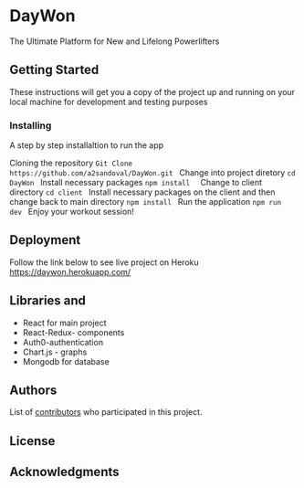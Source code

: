 # DayWon
The Ultimate Platform for New and Lifelong Powerlifters

## Getting Started

These instructions will get you a copy of the project up and running on your local machine for development and testing purposes

### Installing

A step by step installaltion to run the app

Cloning the repository 
``Git Clone https://github.com/a2sandoval/DayWon.git
``
Change into project diretory 
``cd DayWon
``
Install necessary packages 
``npm install 
``
Change to client directory 
``cd client
``
Install necessary packages on the client and then change back to main directory
``
npm install 
``
Run the application 
``npm run dev
``
Enjoy your workout session! 


## Deployment

Follow the link below to see live project on Heroku 
https://daywon.herokuapp.com/

## Libraries and 

* React for main project 
* React-Redux- components
* Auth0-authentication
* Chart.js - graphs 
* Mongodb for database 

## Authors

List of [contributors](https://github.com/a2sandoval/DayWon/graphs/contributors) who participated in this project.

## License
## Acknowledgments
